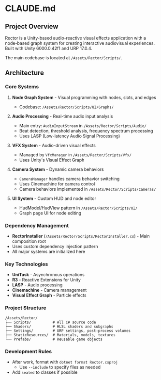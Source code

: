 # CLAUDE.md

## Project Overview

Rector is a Unity-based audio-reactive visual effects application with a node-based graph system for creating interactive audiovisual experiences.
Built with Unity 6000.0.42f1 and URP 17.0.4.

The main codebase is located at `/Assets/Rector/Scripts/`.

## Architecture

### Core Systems

1. **Node Graph System** - Visual programming with nodes, slots, and edges
   - Codebase: `/Assets/Rector/Scripts/UI/Graphs/`

2. **Audio Processing** - Real-time audio input analysis
   - Main entry: `AudioInputStream` in `/Assets/Rector/Scripts/Audio/`
   - Beat detection, threshold analysis, frequency spectrum processing
   - Uses LASP (Low-latency Audio Signal Processing)

3. **VFX System** - Audio-driven visual effects
   - Managed by `VfxManager` in `/Assets/Rector/Scripts/Vfx/`
   - Uses Unity's Visual Effect Graph

4. **Camera System** - Dynamic camera behaviors
   - `CameraManager` handles camera behavior switching
   - Uses Cinemachine for camera control
   - Camera behaviors implemented in `/Assets/Rector/Scripts/Cameras/`

5. **UI System** - Custom HUD and node editor
   - HudModel/HudView pattern in `/Assets/Rector/Scripts/UI/`
   - Graph page UI for node editing

### Dependency Management

- **RectorInstaller** (`/Assets/Rector/Scripts/RectorInstaller.cs`) - Main composition root
- Uses custom dependency injection pattern
- All major systems are initialized here

### Key Technologies

- **UniTask** - Asynchronous operations
- **R3** - Reactive Extensions for Unity
- **LASP** - Audio processing
- **Cinemachine** - Camera management
- **Visual Effect Graph** - Particle effects

### Project Structure

```
/Assets/Rector/
├── Scripts/          # All C# source code
├── Shaders/          # HLSL shaders and subgraphs
├── Settings/         # URP settings, post-process volumes
├── StaticResources/  # Materials, models, textures
└── Prefabs/          # Reusable game objects
```

### Development Rules
- After work, format with `dotnet format Rector.csproj`
  - Use `--include` to specify files as needed
- Add `sealed` to classes if possible
